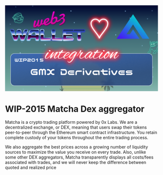 [_metadata_:at_account]:- "@matchaxyz"
![image](../images/2015.png)

# WIP-2015 Matcha Dex aggregator

Matcha is a crypto trading platform powered by 0x Labs. We are a decentralized exchange, or DEX, meaning that users swap their tokens peer-to-peer through the Ethereum smart contract infrastructure. You retain complete custody of your tokens throughout the entire trading process.

We also aggregate the best prices across a growing number of liquidity sources to maximize the value you receive on every trade. Also, unlike some other DEX aggregators, Matcha transparently displays all costs/fees associated with trades, and we will never keep the difference between quoted and realized price